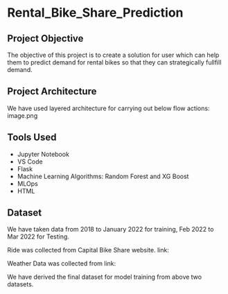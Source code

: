 # Rental_Bike_Share_Prediction  

## Project Objective
The objective of this project is to create a solution for user which can help them to predict demand for rental bikes so that they can strategically fullfill demand.

## Project Architecture
We have used layered architecture for carrying out below flow actions:
image.png

## Tools Used
- Jupyter Notebook
- VS Code
- Flask
- Machine Learning Algorithms: Random Forest and XG Boost
- MLOps
- HTML

## Dataset
We have taken data from 2018 to January 2022 for training, Feb 2022 to Mar 2022 for Testing.

Ride was collected from Capital Bike Share website.
link: 

Weather Data was collected from link:

We have derived the final dataset for model training from above two datasets.

